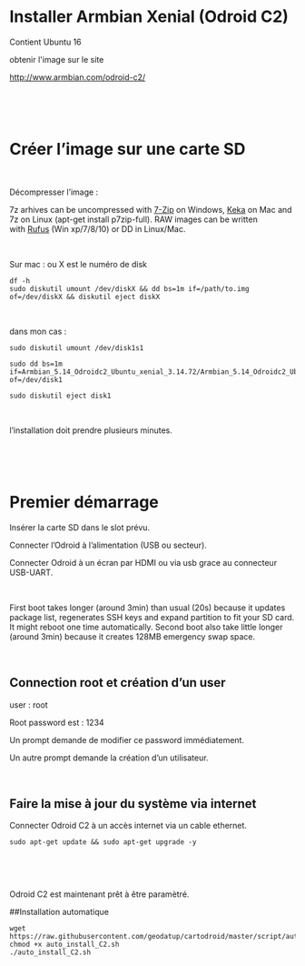 Installer Armbian Xenial (Odroid C2)
====================================

Contient Ubuntu 16

obtenir l'image sur le site

<http://www.armbian.com/odroid-c2/>

 

 

Créer l’image sur une carte SD
==============================

 

Décompresser l’image :

7z arhives can be uncompressed with [7-Zip](http://www.7-zip.org/) on
Windows, [Keka](http://www.kekaosx.com/en/) on Mac and 7z on Linux (apt-get
install p7zip-full). RAW images can be written
with [Rufus](https://rufus.akeo.ie/) (Win xp/7/8/10) or DD in Linux/Mac.

 

Sur mac : ou X est le numéro de disk

~~~~~~~~~~~~~~~~~~~~~~~~~~~~~~~~~~~~~~~~~~~~~~~~~~~~~~~~~~~~~~~~~~~~~~~~~~~~~~~~
df -h
sudo diskutil umount /dev/diskX && dd bs=1m if=/path/to.img of=/dev/diskX && diskutil eject diskX
~~~~~~~~~~~~~~~~~~~~~~~~~~~~~~~~~~~~~~~~~~~~~~~~~~~~~~~~~~~~~~~~~~~~~~~~~~~~~~~~

 

dans mon cas :

~~~~~~~~~~~~~~~~~~~~~~~~~~~~~~~~~~~~~~~~~~~~~~~~~~~~~~~~~~~~~~~~~~~~~~~~~~~~~~~~
sudo diskutil umount /dev/disk1s1 
~~~~~~~~~~~~~~~~~~~~~~~~~~~~~~~~~~~~~~~~~~~~~~~~~~~~~~~~~~~~~~~~~~~~~~~~~~~~~~~~

~~~~~~~~~~~~~~~~~~~~~~~~~~~~~~~~~~~~~~~~~~~~~~~~~~~~~~~~~~~~~~~~~~~~~~~~~~~~~~~~
sudo dd bs=1m if=Armbian_5.14_Odroidc2_Ubuntu_xenial_3.14.72/Armbian_5.14_Odroidc2_Ubuntu_xenial_3.14.72.raw of=/dev/disk1
~~~~~~~~~~~~~~~~~~~~~~~~~~~~~~~~~~~~~~~~~~~~~~~~~~~~~~~~~~~~~~~~~~~~~~~~~~~~~~~~

~~~~~~~~~~~~~~~~~~~~~~~~~~~~~~~~~~~~~~~~~~~~~~~~~~~~~~~~~~~~~~~~~~~~~~~~~~~~~~~~
sudo diskutil eject disk1
~~~~~~~~~~~~~~~~~~~~~~~~~~~~~~~~~~~~~~~~~~~~~~~~~~~~~~~~~~~~~~~~~~~~~~~~~~~~~~~~

 

l’installation doit prendre plusieurs minutes.

 

 

Premier démarrage
=================

Insérer la carte SD dans le slot prévu.

Connecter l’Odroid à l’alimentation (USB ou secteur).

Connecter Odroid à un écran par HDMI ou via usb grace au connecteur USB-UART.

 

First boot takes longer (around 3min) than usual (20s) because it updates
package list, regenerates SSH keys and expand partition to fit your SD card. It
might reboot one time automatically. Second boot also take little longer (around
3min) because it creates 128MB emergency swap space.

 

Connection root et création d’un user
-------------------------------------

user : root

Root password est : 1234

Un prompt demande de modifier ce password immédiatement.

Un autre prompt demande la création d’un utilisateur.

 

Faire la mise à jour du système via internet
--------------------------------------------

Connecter Odroid C2 à un accès internet via un cable ethernet.

~~~~~~~~~~~~~~~~~~~~~~~~~~~~~~~~~~~~~~~~~~~~~~~~~~~~~~~~~~~~~~~~~~~~~~~~~~~~~~~~
sudo apt-get update && sudo apt-get upgrade -y
~~~~~~~~~~~~~~~~~~~~~~~~~~~~~~~~~~~~~~~~~~~~~~~~~~~~~~~~~~~~~~~~~~~~~~~~~~~~~~~~

 

 

Odroid C2 est maintenant prêt à être paramètré.



##Installation automatique
~~~
wget https://raw.githubusercontent.com/geodatup/cartodroid/master/script/auto_install_C2.sh
chmod +x auto_install_C2.sh
./auto_install_C2.sh
~~~